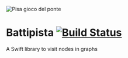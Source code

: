 ![Pisa gioco del ponte](https://upload.wikimedia.org/wikipedia/commons/thumb/d/d5/Pisa_GiocoPonte_29061935.jpg/800px-Pisa_GiocoPonte_29061935.jpg)
# Battipista [![Build Status](https://travis-ci.org/marcoconti83/battipista.svg?branch=master)](https://travis-ci.org/marcoconti83/battipista)

A Swift library to visit nodes in graphs